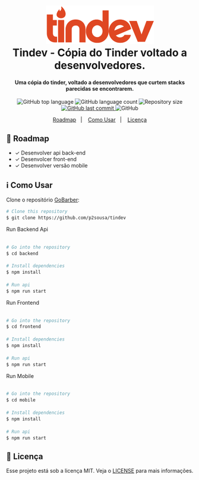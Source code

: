 <h1 align="center">
    <img alt="Tindev" src="tindev.png" />
    <br>
    Tindev - Cópia do Tinder voltado a desenvolvedores.
</h1>

<h4 align="center">
  Uma cópia do tinder, voltado a desenvolvedores que curtem stacks parecidas se encontrarem.
</h4>
<p align="center">
  <img alt="GitHub top language" src="https://img.shields.io/github/languages/top/p2sousa/tindev.svg">
  <img alt="GitHub language count" src="https://img.shields.io/github/languages/count/p2sousa/tindev.svg">
  <img alt="Repository size" src="https://img.shields.io/github/repo-size/p2sousa/tindev.svg">
  <a href="https://github.com/p2sousa/tindev/commits/master">
    <img alt="GitHub last commit" src="https://img.shields.io/github/last-commit/p2sousa/tindev.svg">
  </a>

  <img alt="GitHub" src="https://img.shields.io/github/license/p2sousa/tindev.svg">
</p>

<p align="center">
  <a href="#rocket-roadmap">Roadmap</a>&nbsp;&nbsp;&nbsp;|&nbsp;&nbsp;&nbsp;
  <a href="#information_source-como-usar">Como Usar</a>&nbsp;&nbsp;&nbsp;|&nbsp;&nbsp;&nbsp;
  <a href="#memo-licença">Licença</a>
</p>

## :rocket: Roadmap

- ✓︎ Desenvolver api back-end
- ✓︎ Desenvolcer front-end
- ✓︎ Desenvolver versão mobile

## :information_source: Como Usar

Clone o repositório [GoBarber](https://github.com/p2sousa/tindev):

```bash
# Clone this repository
$ git clone https://github.com/p2sousa/tindev
```

Run Backend Api
```bash

# Go into the repository
$ cd backend

# Install dependencies
$ npm install

# Run api
$ npm run start
```

Run Frontend
```bash

# Go into the repository
$ cd frontend

# Install dependencies
$ npm install

# Run api
$ npm run start
```

Run Mobile
```bash

# Go into the repository
$ cd mobile

# Install dependencies
$ npm install

# Run api
$ npm run start
```

## :memo: Licença
Esse projeto está sob a licença MIT. Veja o [LICENSE](https://github.com/p2sousa/tindev/blob/master/LICENSE) para mais informações.
